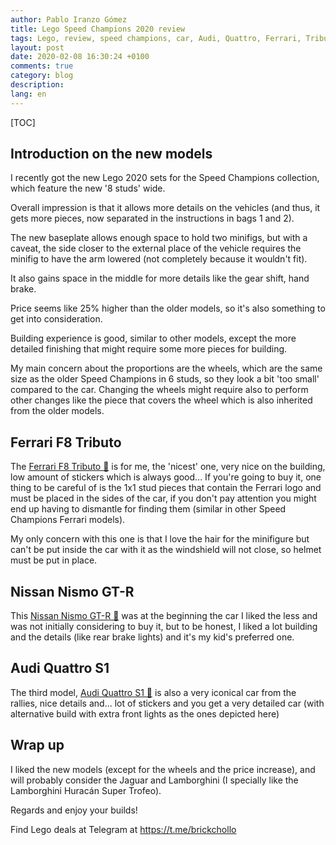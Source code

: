 ```yaml
---
author: Pablo Iranzo Gómez
title: Lego Speed Champions 2020 review
tags: Lego, review, speed champions, car, Audi, Quattro, Ferrari, Tributo, Nissan, Nismo, Lego 76897, Lego 76896, Lego 76895
layout: post
date: 2020-02-08 16:30:24 +0100
comments: true
category: blog
description:
lang: en
---
```


[TOC]

## Introduction on the new models

I recently got the new Lego 2020 sets for the Speed Champions collection,
which feature the new '8 studs' wide.

Overall impression is that it allows more details on the vehicles (and thus,
it gets more pieces, now separated in the instructions in bags 1 and 2).

The new baseplate allows enough space to hold two minifigs, but with a
caveat, the side closer to the external place of the vehicle requires the
minifig to have the arm lowered (not completely because it wouldn't fit).

It also gains space in the middle for more details like the gear shift, hand
brake.

Price seems like 25% higher than the older models, so it's also something to
get into consideration.

Building experience is good, similar to other models, except the more
detailed finishing that might require some more pieces for building.

My main concern about the proportions are the wheels, which are the same
size as the older Speed Champions in 6 studs, so they look a bit 'too small'
compared to the car. Changing the wheels might require also to perform other
changes like the piece that covers the wheel which is also inherited from
the older models.

## Ferrari F8 Tributo

The [Ferrari F8 Tributo 🛒](https://www.amazon.es/dp/B07W5PWLN3?tag=redken-21)
is for me, the 'nicest' one, very nice on the building, low amount of
stickers which is always good... If you're going to buy it, one thing to be
careful of is the 1x1 stud pieces that contain the Ferrari logo and must be
placed in the sides of the car, if you don't pay attention you might end
up having to dismantle for finding them (similar in other Speed Champions
Ferrari models).

My only concern with this one is that I love the hair for the minifigure but
can't be put inside the car with it as the windshield will not close, so
helmet must be put in place.

<div class="elegant-instagram" data-instagram-id="B8T4WCzIhKv"></div>

## Nissan Nismo GT-R

This [Nissan Nismo GT-R 🛒](https://www.amazon.es/dp/B07W7TKVVP?tag=redken-21)
was at the beginning the car I liked the less and was not initially
considering to buy it, but to be honest, I liked a lot building and the
details (like rear brake lights) and it's my kid's preferred one.

<div class="elegant-instagram" data-instagram-id="B8T4wb5oM2h"></div>

## Audi Quattro S1

The third model, [Audi Quattro S1 🛒](https://www.amazon.es/dp/B07W6Q9G1R?tag=redken-21)
is also a very iconical car from the rallies, nice details and... lot of
stickers and you get a very detailed car (with alternative build with extra
front lights as the ones depicted here)

<div class="elegant-instagram" data-instagram-id="B8T4jg-oluV"></div>

## Wrap up

I liked the new models (except for the wheels and the price increase), and
will probably consider the Jaguar and Lamborghini (I specially like the
Lamborghini Huracán Super Trofeo).

Regards and enjoy your builds!

Find Lego deals at Telegram at <https://t.me/brickchollo>
